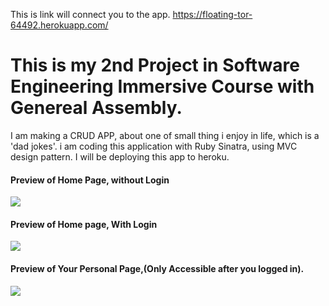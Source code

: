 This is link will connect you to the app.
https://floating-tor-64492.herokuapp.com/

<h1>This is my 2nd Project in Software Engineering Immersive Course with Genereal Assembly.</h1>

I am making a CRUD APP, about one of small thing i enjoy in life, which is a 'dad jokes'.
i am coding this application with Ruby Sinatra, using MVC design pattern.
I will be deploying this app to heroku.

<h4>Preview of Home Page, without Login</h4>
<img src="https://user-images.githubusercontent.com/103553256/169216410-59b63d6f-e776-40c4-af45-d9b12463c4c8.png">

<h4> Preview of Home page, With Login</h4>
<img src="https://user-images.githubusercontent.com/103553256/169216737-665b06d0-ebf0-4d0a-81f3-82931aa90a54.png">

<h4> Preview of Your Personal Page,(Only Accessible after you logged in).</h4>
<img src="https://user-images.githubusercontent.com/103553256/169216916-4896fca3-b979-4e1c-b5df-9c1ddbbcda0f.png">
